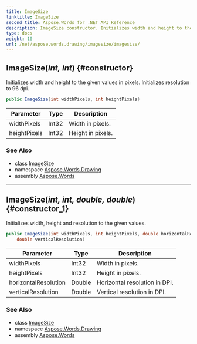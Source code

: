 ```yaml
---
title: ImageSize
linktitle: ImageSize
second_title: Aspose.Words for .NET API Reference
description: ImageSize constructor. Initializes width and height to the given values in pixels. Initializes resolution to 96 dpi in C#.
type: docs
weight: 10
url: /net/aspose.words.drawing/imagesize/imagesize/
---
```

## ImageSize(*int, int*) {#constructor}

Initializes width and height to the given values in pixels. Initializes resolution to 96 dpi.

```csharp
public ImageSize(int widthPixels, int heightPixels)
```

| Parameter | Type | Description |
| --- | --- | --- |
| widthPixels | Int32 | Width in pixels. |
| heightPixels | Int32 | Height in pixels. |

### See Also

* class [ImageSize](../)
* namespace [Aspose.Words.Drawing](../../imagesize/)
* assembly [Aspose.Words](../../../)

---

## ImageSize(*int, int, double, double*) {#constructor_1}

Initializes width, height and resolution to the given values.

```csharp
public ImageSize(int widthPixels, int heightPixels, double horizontalResolution, 
    double verticalResolution)
```

| Parameter | Type | Description |
| --- | --- | --- |
| widthPixels | Int32 | Width in pixels. |
| heightPixels | Int32 | Height in pixels. |
| horizontalResolution | Double | Horizontal resolution in DPI. |
| verticalResolution | Double | Vertical resolution in DPI. |

### See Also

* class [ImageSize](../)
* namespace [Aspose.Words.Drawing](../../imagesize/)
* assembly [Aspose.Words](../../../)
